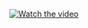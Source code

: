 [![Watch the video](thumbnail.png)](https://github.com/MaazU-Dev/doodle-flow/blob/e8b438984dfa2dc9b9d04c7d6584de3d6f8c770f/Screen%20Recording%202025-04-01%20at%204.38.26%E2%80%AFPM.mov)
